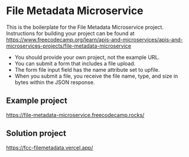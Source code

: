# File Metadata Microservice

This is the boilerplate for the File Metadata Microservice project. Instructions for building your project can be found at https://www.freecodecamp.org/learn/apis-and-microservices/apis-and-microservices-projects/file-metadata-microservice

- You should provide your own project, not the example URL.
- You can submit a form that includes a file upload.
- The form file input field has the name attribute set to upfile.
- When you submit a file, you receive the file name, type, and size in bytes within the JSON response.

## Example project

https://file-metadata-microservice.freecodecamp.rocks/

## Solution project

https://fcc-filemetadata.vercel.app/